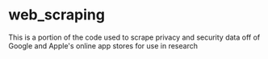 # web_scraping

This is a portion of the code used to scrape privacy and security data off of Google and Apple's online app stores for use in research
